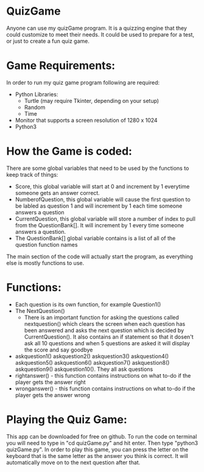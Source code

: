 # QuizGame

Anyone can use my quizGame program.  It is a quizzing engine that they could customize to meet their needs.  It could be used to prepare for a test, or just to create a fun quiz game.

# Game Requirements:
In order to run my quiz game program following are required:
 * Python Libraries: 
   * Turtle (may require Tkinter, depending on your setup)
   * Random
   * Time
 * Monitor that supports a screen resolution of 1280 x 1024
 * Python3

# How the Game is coded:
There are some global variables that need to be used by the functions to keep track of things:
   * Score, this global variable will start at 0 and increment by 1 everytime someone gets an answer correct.
   * NumberofQuestion, this global variable will cause the first question to be labled as question 1 and will increment by 1 each time someone answers a question
   * CurrentQuestion, this global variable will store a number of index to pull from the QuestionBank[]. It will increment by 1 every time someone answers a question.
   * The QuestionBank[] global variable contains is a list of all of the question function names
  
The main section of the code will actually start the program, as everything else is mostly functions to use.

# Functions:
   * Each question is its own function, for example Question1()
   * The NextQuestion() 
        * There is an important function for asking the questions called nextquestion() which  clears the screen when each question has been answered and asks the next             question which is decided by CurrentQuestion(). It also contains an if statement so that it dosen't ask all 10 questions and when 5 questions are asked it will           display the score and say goodbye
   * askquestion1() askquestion2() askquestion3() askquestion4() askquestion5() askquestion6() askquestion7() askquestion8() askquestion9() askquestion10(). They all ask questions 
   * rightanswer() - this function contains instructions on what to-do if the player gets the answer right
   * wronganswer() - this function contains instructions on what to-do if the player gets the answer wrong

# Playing the Quiz Game:
This app can be downloaded for free on github. To run the code on terminal you will need to type in "cd quizGame.py" and hit enter. Then type "python3 quizGame.py". In order to play this game, you can press the letter on the keyboard that is the same letter as the answer you think is correct. It will automatically move on to the next question after that.
